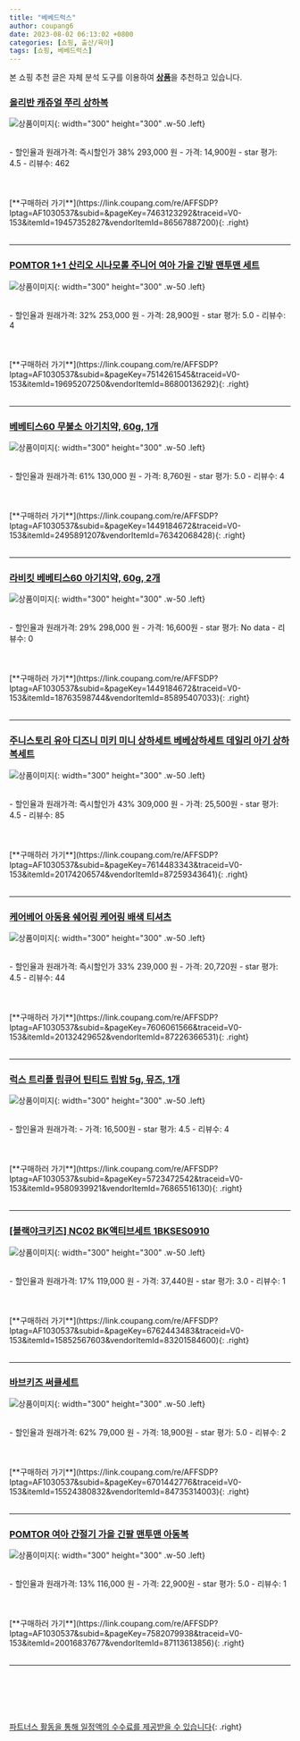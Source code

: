 ```yaml
---
title: "베베드럭스"
author: coupang6
date: 2023-08-02 06:13:02 +0800
categories: [쇼핑, 출산/육아]
tags: [쇼핑, 베베드럭스]
---
```


본 쇼핑 추천 글은 자체 분석 도구를 이용하여 [**상품**](https://link.coupang.com/a/bao1ui)을 추천하고 있습니다.

### [올리반 캐쥬얼 쭈리 상하복](https://link.coupang.com/re/AFFSDP?lptag=AF1030537&subid=&pageKey=7463123292&traceid=V0-153&itemId=19457352827&vendorItemId=86567887200)

![상품이미지](https://thumbnail9.coupangcdn.com/thumbnails/remote/230x230ex/image/vendor_inventory/2543/b70538507c06fa13879aafb11b1eeaee828396d25a2b952399250212a36b.jpg){: width="300" height="300" .w-50 .left}


<br>
- 할인율과 원래가격: 즉시할인가 38%  293,000   원
- 가격: 14,900원
- star 평가: 4.5
- 리뷰수: 462
<br>
<br>
<br>
<br>
[**구매하러 가기**](https://link.coupang.com/re/AFFSDP?lptag=AF1030537&subid=&pageKey=7463123292&traceid=V0-153&itemId=19457352827&vendorItemId=86567887200){: .right}
<br>
<br>

---

### [POMTOR 1+1 산리오 시나모롤 주니어 여아 가을 긴발 맨투맨 세트](https://link.coupang.com/re/AFFSDP?lptag=AF1030537&subid=&pageKey=7514261545&traceid=V0-153&itemId=19695207250&vendorItemId=86800136292)

![상품이미지](https://thumbnail8.coupangcdn.com/thumbnails/remote/230x230ex/image/vendor_inventory/cfc1/5101e4005f68db879d978e0a7f3fa2875031e465ecabb527eec760bc81c5.jpg){: width="300" height="300" .w-50 .left}


<br>
- 할인율과 원래가격: 32%  253,000   원
- 가격: 28,900원
- star 평가: 5.0
- 리뷰수: 4
<br>
<br>
<br>
<br>
[**구매하러 가기**](https://link.coupang.com/re/AFFSDP?lptag=AF1030537&subid=&pageKey=7514261545&traceid=V0-153&itemId=19695207250&vendorItemId=86800136292){: .right}
<br>
<br>

---

### [베베티스60 무불소 아기치약, 60g, 1개](https://link.coupang.com/re/AFFSDP?lptag=AF1030537&subid=&pageKey=1449184672&traceid=V0-153&itemId=2495891207&vendorItemId=76342068428)

![상품이미지](https://thumbnail7.coupangcdn.com/thumbnails/remote/230x230ex/image/retail/images/7100607117110546-05acdf86-c82c-4068-886c-78498630458f.jpg){: width="300" height="300" .w-50 .left}


<br>
- 할인율과 원래가격: 61%  130,000   원
- 가격: 8,760원
- star 평가: 5.0
- 리뷰수: 4
<br>
<br>
<br>
<br>
[**구매하러 가기**](https://link.coupang.com/re/AFFSDP?lptag=AF1030537&subid=&pageKey=1449184672&traceid=V0-153&itemId=2495891207&vendorItemId=76342068428){: .right}
<br>
<br>

---

### [라비킷 베베티스60 아기치약, 60g, 2개](https://link.coupang.com/re/AFFSDP?lptag=AF1030537&subid=&pageKey=1449184672&traceid=V0-153&itemId=18763598744&vendorItemId=85895407033)

![상품이미지](https://thumbnail7.coupangcdn.com/thumbnails/remote/230x230ex/image/retail/images/b259f4ba-0558-472e-901d-cffe99418c1b8927020461579595686.png){: width="300" height="300" .w-50 .left}


<br>
- 할인율과 원래가격: 29%  298,000   원
- 가격: 16,600원
- star 평가: No data
- 리뷰수: 0
<br>
<br>
<br>
<br>
[**구매하러 가기**](https://link.coupang.com/re/AFFSDP?lptag=AF1030537&subid=&pageKey=1449184672&traceid=V0-153&itemId=18763598744&vendorItemId=85895407033){: .right}
<br>
<br>

---

### [주니스토리 유아 디즈니 미키 미니 상하세트 베베상하세트 데일리 아기 상하복세트](https://link.coupang.com/re/AFFSDP?lptag=AF1030537&subid=&pageKey=7614483343&traceid=V0-153&itemId=20174206574&vendorItemId=87259343641)

![상품이미지](https://thumbnail10.coupangcdn.com/thumbnails/remote/230x230ex/image/vendor_inventory/7744/7b8e78045cf8d9db4208368d39b5a2fdfd52a5b9c4dc249c1ef26e224690.jpg){: width="300" height="300" .w-50 .left}


<br>
- 할인율과 원래가격: 즉시할인가 43%  309,000   원
- 가격: 25,500원
- star 평가: 4.5
- 리뷰수: 85
<br>
<br>
<br>
<br>
[**구매하러 가기**](https://link.coupang.com/re/AFFSDP?lptag=AF1030537&subid=&pageKey=7614483343&traceid=V0-153&itemId=20174206574&vendorItemId=87259343641){: .right}
<br>
<br>

---

### [케어베어 아동용 쉐어링 케어링 배색 티셔츠](https://link.coupang.com/re/AFFSDP?lptag=AF1030537&subid=&pageKey=7606061566&traceid=V0-153&itemId=20132429652&vendorItemId=87226366531)

![상품이미지](https://thumbnail6.coupangcdn.com/thumbnails/remote/230x230ex/image/retail/images/2023/09/18/16/8/5db6d776-8a02-4501-a9bc-98637aa3cb0b.jpg){: width="300" height="300" .w-50 .left}


<br>
- 할인율과 원래가격: 즉시할인가 33%  239,000   원
- 가격: 20,720원
- star 평가: 4.5
- 리뷰수: 44
<br>
<br>
<br>
<br>
[**구매하러 가기**](https://link.coupang.com/re/AFFSDP?lptag=AF1030537&subid=&pageKey=7606061566&traceid=V0-153&itemId=20132429652&vendorItemId=87226366531){: .right}
<br>
<br>

---

### [럭스 트리플 립큐어 틴티드 립밤 5g, 뮤즈, 1개](https://link.coupang.com/re/AFFSDP?lptag=AF1030537&subid=&pageKey=5723472542&traceid=V0-153&itemId=9580939921&vendorItemId=76865516130)

![상품이미지](https://thumbnail10.coupangcdn.com/thumbnails/remote/230x230ex/image/retail/images/474044423402618-92a5e092-b37b-47c8-a6ce-7e051ded809d.jpg){: width="300" height="300" .w-50 .left}


<br>
- 할인율과 원래가격: 
- 가격: 16,500원
- star 평가: 4.5
- 리뷰수: 4
<br>
<br>
<br>
<br>
[**구매하러 가기**](https://link.coupang.com/re/AFFSDP?lptag=AF1030537&subid=&pageKey=5723472542&traceid=V0-153&itemId=9580939921&vendorItemId=76865516130){: .right}
<br>
<br>

---

### [[블랙야크키즈] NC02 BK액티브세트 1BKSES0910](https://link.coupang.com/re/AFFSDP?lptag=AF1030537&subid=&pageKey=6762443483&traceid=V0-153&itemId=15852567603&vendorItemId=83201584600)

![상품이미지](https://thumbnail6.coupangcdn.com/thumbnails/remote/230x230ex/image/vendor_inventory/8bca/4799878de1e0ba2bb380082384ba4de791138cc9f1c68a0e11b13444a19d.jpg){: width="300" height="300" .w-50 .left}


<br>
- 할인율과 원래가격: 17%  119,000   원
- 가격: 37,440원
- star 평가: 3.0
- 리뷰수: 1
<br>
<br>
<br>
<br>
[**구매하러 가기**](https://link.coupang.com/re/AFFSDP?lptag=AF1030537&subid=&pageKey=6762443483&traceid=V0-153&itemId=15852567603&vendorItemId=83201584600){: .right}
<br>
<br>

---

### [바브키즈 써클세트](https://link.coupang.com/re/AFFSDP?lptag=AF1030537&subid=&pageKey=6701442776&traceid=V0-153&itemId=15524380832&vendorItemId=84735314003)

![상품이미지](https://thumbnail6.coupangcdn.com/thumbnails/remote/230x230ex/image/vendor_inventory/2fd2/e7f2568611a5249e39bbdb650673f7c75e3537a96dc871620745f5d7eee0.jpg){: width="300" height="300" .w-50 .left}


<br>
- 할인율과 원래가격: 62%  79,000   원
- 가격: 18,900원
- star 평가: 5.0
- 리뷰수: 2
<br>
<br>
<br>
<br>
[**구매하러 가기**](https://link.coupang.com/re/AFFSDP?lptag=AF1030537&subid=&pageKey=6701442776&traceid=V0-153&itemId=15524380832&vendorItemId=84735314003){: .right}
<br>
<br>

---

### [POMTOR 여아 간절기 가을 긴팔 맨투맨 아동복](https://link.coupang.com/re/AFFSDP?lptag=AF1030537&subid=&pageKey=7582079938&traceid=V0-153&itemId=20016837677&vendorItemId=87113613856)

![상품이미지](https://thumbnail10.coupangcdn.com/thumbnails/remote/230x230ex/image/vendor_inventory/8bcc/c9a5adbfc37b0ce96820af434b2dbb3512898872b61e5b1fba51b5e2b919.jpg){: width="300" height="300" .w-50 .left}


<br>
- 할인율과 원래가격: 13%  116,000   원
- 가격: 22,900원
- star 평가: 5.0
- 리뷰수: 1
<br>
<br>
<br>
<br>
[**구매하러 가기**](https://link.coupang.com/re/AFFSDP?lptag=AF1030537&subid=&pageKey=7582079938&traceid=V0-153&itemId=20016837677&vendorItemId=87113613856){: .right}
<br>
<br>

---
<br><br><br><br><br> [파트너스 활동을 통해 일정액의 수수료를 제공받을 수 있습니다](https://link.coupang.com/a/bao1ui){: .right}